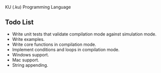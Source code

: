 KU (.ku) Programming Language

## Todo List
- Write unit tests that validate compilation mode against simulation mode.
- Write examples.
- Write core functions in compilation mode.
- Implement conditions and loops in compilation mode.
- Windows support.
- Mac support.
- String appending.